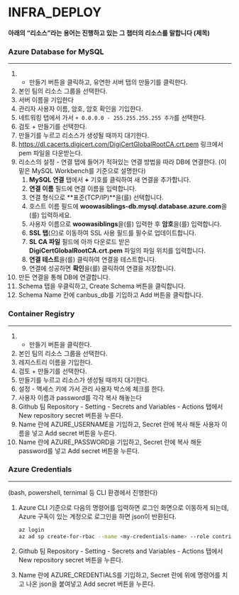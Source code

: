 # INFRA_DEPLOY

**아래의 “리소스”라는 용어는 진행하고 있는 그 챕터의 리소스를 말합니다 (제목)**

### Azure Database for MySQL

---

1. + 만들기 버튼을 클릭하고, 유연한 서버 탭의 만들기를 클릭한다.
2. 본인 팀의 리소스 그룹을 선택한다.
3. 서버 이름을 기입한다
4. 관리자 사용자 이름, 암호, 암호 확인을 기입한다.
5. 네트워킹 탭에서 가서 `+ 0.0.0.0 - 255.255.255.255 추가`를 선택한다.
6. 검토 + 만들기를 선택한다.
7. 만들기를 누르고 리소스가 생성될 때까지 대기한다.
8. https://dl.cacerts.digicert.com/DigiCertGlobalRootCA.crt.pem 링크에서 pem 파일을 다운받는다.
9. 리소스의 설정 - 연결 탭에 들어가 적혀있는 연결 방법을 따라 DB에 연결한다. (이 밑은 MySQL Workbench를 기준으로 설명한다)
    1. **MySQL 연결** 탭에서 **+** 기호를 클릭하여 새 연결을 추가합니다.
    2. **연결 이름** 필드에 연결 이름을 입력합니다.
    3. 연결 형식으로 **표준(TCP/IP)**을(를) 선택합니다.
    4. 호스트 이름 필드에 **woowasiblings-db.mysql.database.azure.com**을(를) 입력하세요.
    5. 사용자 이름으로 **woowasiblings**을(를) 입력한 후 **암호**을(를) 입력합니다.
    6. **SSL 탭**(으)로 이동하여 SSL 사용 필드를 필수로 업데이트합니다.
    7. **SL CA 파일** 필드에 아까 다운로드 받은 **DigiCertGlobalRootCA.crt.pem** 파일의 파일 위치를 입력합니다.
    8. **연결 테스트**을(를) 클릭하여 연결을 테스트합니다.
    9. 연결에 성공하면 **확인**을(를) 클릭하여 연결을 저장합니다.
10. 만든 연결을 통해 DB에 연결합니다.
11. Schema 탭을 우클릭하고, Create Schema 버튼을 클릭합니다.
12. Schema Name 칸에 canbus_db를 기입하고 Add 버튼을 클릭합니다.

### Container Registry

---

1. + 만들기 버튼을 클릭한다.
2. 본인 팀의 리소스 그룹을 선택한다.
3. 레지스트리 이름을 기입한다.
4. 검토 + 만들기를 선택한다.
5. 만들기를 누르고 리소스가 생성될 때까지 대기한다.
6. 설정 - 액세스 키에 가서 관리 사용자 박스에 체크를 한다.
7. 사용자 이름과 password를 각각 복사 해놓는다
8. Github 팀 Repository - Setting - Secrets and Variables - Actions 탭에서 New repository secret 버튼을 누른다.
9. Name 란에 AZURE_USERNAME을 기입하고, Secret 란에 복사 해둔 사용자 이름을 넣고 Add secret 버튼을 누른다.
10. Name 란에 AZURE_PASSWORD을 기입하고, Secret 란에 복사 해둔 password를 넣고 Add secret 버튼을 누른다.

### Azure Credentials

---

(bash, powershell, ternimal 등 CLI 환경에서 진행한다)

1. Azure CLI 기준으로 다음의 명령어를 입력하면 로그인 화면으로 이동하게 되는데, Azure 구독이 있는 계정으로 로그인을 하면 json이 반환된다.

    ```bash
    az login
    az ad sp create-for-rbac --name <my-credentials-name> --role contributor --scopes /subscriptions/<AZURE_SUBSCRIPTION_ID>/resourceGroups/<my-resource-group> --json-auth --output json
    ```

2. Github 팀 Repository - Setting - Secrets and Variables - Actions 탭에서 New repository secret 버튼을 누른다.
3. Name 란에 AZURE_CREDENTIALS를 기입하고, Secret 란에 위에 명령어를 치고 나온 json을 붙여넣고
   Add secret 버튼을 누른다.
